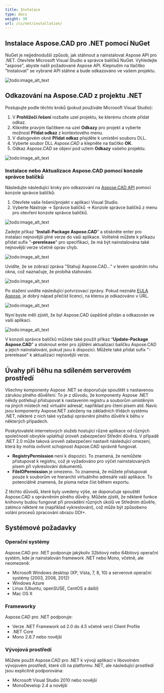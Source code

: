 ```yaml
---
title: Instalace
type: docs
weight: 30
url: /cs/net/installation/
---
```


## **Instalace Aspose.CAD pro .NET pomocí NuGet**

NuGet je nejjednodušší způsob, jak stáhnout a nainstalovat Aspose API pro .NET. Otevřete Microsoft Visual Studio a správce balíčků NuGet. Vyhledejte "aspose", abyste našli požadované Aspose API. Klepnutím na tlačítko "Instalovat" se vybrané API stáhne a bude odkazováno ve vašem projektu.

![todo:image_alt_text](/_assets/install/installation_1.png)

## **Odkazování na Aspose.CAD z projektu .NET**

Postupujte podle těchto kroků (pokud používáte Microsoft Visual Studio):

1. V **Prohlížeči řešení** rozbalte uzel projektu, ke kterému chcete přidat odkaz.
1. Klikněte pravým tlačítkem na uzel **Odkazy** pro projekt a vyberte možnost **Přidat odkaz** z kontextového menu.
1. V dialogovém okně **Přidat odkaz** přejděte k umístění souboru DLL.
1. Vyberte soubor DLL *Aspose.CAD* a klepněte na tlačítko **OK**.
1. Odkaz *Aspose.CAD* se objeví pod uzlem **Odkazy** vašeho projektu.

![todo:image_alt_text](/_assets/install/installation_2.png)

### **Instalace nebo Aktualizace Aspose.CAD pomocí konzole správce balíčků**

Následujte následující kroky pro odkazování na [Aspose.CAD API](https://www.nuget.org/packages/Aspose.CAD/) pomocí konzole správce balíčků:

1. Otevřete vaše řešení/projekt v aplikaci Visual Studio.
1. Vyberte Nástroje -> Správce balíčků -> Konzole správce balíčků z menu pro otevření konzole správce balíčků.

![todo:image_alt_text](/_assets/install/installation_3.png)

Zadejte příkaz “**Install-Package Aspose.CAD**” a stiskněte enter pro instalaci nejnovější plné verze do vaší aplikace. Volitelně můžete k příkazu přidat sufix "**-prerelease**" pro specifikaci, že má být nainstalována také nejnovější verze včetně oprav chyb.

![todo:image_alt_text](/_assets/install/installation_4.png)

Uvidíte, že se zobrazí zpráva "Stahuji Aspose.CAD..." v levém spodním rohu okna, což naznačuje, že probíhá stahování. 

![todo:image_alt_text](/_assets/install/installation_5.png)

Po stažení uvidíte následující potvrzovací zprávy. Pokud neznáte [EULA Aspose](https://about.aspose.com/legal/eula), je dobrý nápad přečíst licenci, na kterou je odkazováno v URL.

![todo:image_alt_text](/_assets/install/installation_6.png)

Nyní byste měli zjistit, že byl Aspose.CAD úspěšně přidán a odkazován ve vaší aplikaci.

![todo:image_alt_text](/_assets/install/installation_7.png)

V konzoli správce balíčků můžete také použít příkaz “**Update-Package Aspose.CAD**” a stisknout enter pro zjištění aktualizací balíčku Aspose.CAD a jejich nainstalování, pokud jsou k dispozici. Můžete také přidat sufix "-prerelease" k aktualizaci nejnovější verze.

## **Úvahy při běhu na sdíleném serverovém prostředí**

Všechny komponenty Aspose .NET se doporučuje spouštět s nastavenou zárukou plného důvěření. To je z důvodu, že komponenty Aspose .NET někdy potřebují přistupovat k nastavením registru a souborům umístěným na jiných místech než virtuální adresář, například pro čtení písem atd. Navíc jsou komponenty Aspose.NET založeny na základních třídách systému .NET, některé z nich také vyžadují oprávnění plného důvěře k běhu v některých případech.

Poskytovatelé internetových služeb hostující různé aplikace od různých společností obvykle uplatňují úroveň zabezpečení Střední důvěra. V případě .NET 2.0 může taková úroveň zabezpečení nastavit následující omezení, která by mohla ovlivnit schopnost Aspose.CAD správně fungovat.

- **RegistryPermission** není k dispozici. To znamená, že nemůžete přistupovat k registru, což je vyžadováno pro výčet nainstalovaných písem při vykreslování dokumentů.
- **FileIOPermission** je omezeno. To znamená, že můžete přistupovat pouze k souborům ve hierarchii virtuálního adresáře vaší aplikace. To potenciálně znamená, že písma nelze číst během exportu.

Z těchto důvodů, které byly uvedeny výše, se doporučuje spouštět Aspose.CAD s oprávněním plného důvěry. Můžete zjistit, že některé funkce knihovny budou fungovat při provádění různých úkolů ve Středním důvěře, zatímco některé ne (například vykreslování), což může být způsobeno volání procesů zpracování obrazu GDI+.

## **Systémové požadavky**

### **Operační systémy**

Aspose.CAD pro .NET podporuje jakýkoliv 32bitový nebo 64bitový operační systém, kde je nainstalován framework .NET nebo Mono, včetně, ale neomezeně:

- Microsoft Windows desktop (XP, Vista, 7, 8, 10) a serverové operační systémy (2003, 2008, 2012)
- Windows Azure
- Linux (Ubuntu, openSUSE, CentOS a další)
- Mac OS X

### **Frameworky**

Aspose.CAD pro .NET podporuje:

- Verze .NET Framework od 2.0 do 4.5 včetně verzí Client Profile
- .NET Core
- Mono 2.6.7 nebo novější

### **Vývojová prostředí**

Můžete použít Aspose.CAD pro .NET k vývoji aplikací v libovolném vývojovém prostředí, které cílí na platformu .NET, ale následující prostředí jsou explicitně podporována:

- Microsoft Visual Studio 2010 nebo novější
- MonoDevelop 2.4 a novější
